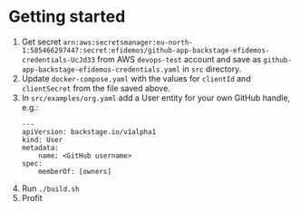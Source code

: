 # Getting started
1. Get secret `arn:aws:secretsmanager:eu-north-1:585466297447:secret:efidemos/github-app-backstage-efidemos-credentials-UcJd33` from AWS `devops-test` account and save as `github-app-backstage-efidemos-credentials.yaml` in `src` directory.
2. Update `docker-compose.yaml` with the values for `clientId` and `clientSecret` from the file saved above.
3. In `src/examples/org.yaml` add a User entity for your own GitHub handle, e.g.:
    ```
    ---
    apiVersion: backstage.io/v1alpha1
    kind: User
    metadata:
        name: <GitHub username>
    spec:
        memberOf: [owners]
    ```
4. Run `./build.sh`
5. Profit
